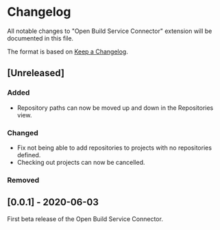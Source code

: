# Changelog

All notable changes to "Open Build Service Connector" extension will be
documented in this file.

The format is based on [Keep a
Changelog](https://keepachangelog.com/en/1.0.0/).

## [Unreleased]

### Added

- Repository paths can now be moved up and down in the Repositories view.

### Changed

- Fix not being able to add repositories to projects with no repositories
  defined.
- Checking out projects can now be cancelled.

### Removed

## [0.0.1] - 2020-06-03

First beta release of the Open Build Service Connector.
